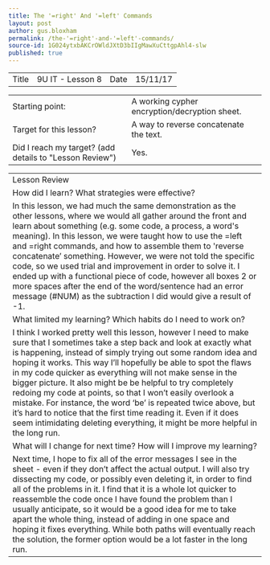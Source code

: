 ```yaml
---
title: The '=right' And '=left' Commands
layout: post
author: gus.bloxham
permalink: /the-'=right'-and-'=left'-commands/
source-id: 1G024ytxbAKCrOWldJXtD3bIIgMawXuCttgpAhl4-slw
published: true
---
```

<table>
  <tr>
    <td>Title</td>
    <td>9U IT - Lesson 8</td>
    <td>Date</td>
    <td>15/11/17</td>
  </tr>
</table>


<table>
  <tr>
    <td>Starting point:</td>
    <td>A working cypher encryption/decryption sheet.</td>
  </tr>
  <tr>
    <td>Target for this lesson?</td>
    <td>A way to reverse concatenate the text.</td>
  </tr>
  <tr>
    <td>Did I reach my target? 
(add details to "Lesson Review")</td>
    <td>Yes.</td>
  </tr>
</table>


<table>
  <tr>
    <td>Lesson Review</td>
  </tr>
  <tr>
    <td>How did I learn? What strategies were effective? </td>
  </tr>
  <tr>
    <td>In this lesson, we had much the same demonstration as the other lessons, where we would all gather around the front and learn about something (e.g. some code, a process, a word's meaning). In this lesson, we were taught how to use the =left and =right commands, and how to assemble them to 'reverse concatenate’ something. However, we were not told the specific code, so we used trial and improvement in order to solve it. I ended up with a functional piece of code, however all boxes 2 or more spaces after the end of the word/sentence had an error message (#NUM) as the subtraction I did would give a result of -1.</td>
  </tr>
  <tr>
    <td>What limited my learning? Which habits do I need to work on? </td>
  </tr>
  <tr>
    <td>I think I worked pretty well this lesson, however I need to make sure that I sometimes take a step back and look at exactly what is happening, instead of simply trying out some random idea and hoping it works. This way I’ll hopefully be able to spot the flaws in my code quicker as everything will not make sense in the bigger picture. It also might be be helpful to try completely redoing my code at points, so that I won’t easily overlook a mistake. For instance, the word ‘be’ is repeated twice above, but it’s hard to notice that the first time reading it. Even if it does seem intimidating deleting everything, it might be more helpful in the long run.</td>
  </tr>
  <tr>
    <td>What will I change for next time? How will I improve my learning?</td>
  </tr>
  <tr>
    <td>Next time, I hope to fix all of the error messages I see in the sheet - even if they don’t affect the actual output. I will also try dissecting my code, or possibly even deleting it, in order to find all of the problems in it. I find that it is a whole lot quicker to reassemble the code once I have found the problem than I usually anticipate, so it would be a good idea for me to take apart the whole thing, instead of adding in one space and hoping it fixes everything. While both paths will eventually reach the solution, the former option would be a lot faster in the long run.</td>
  </tr>
</table>


